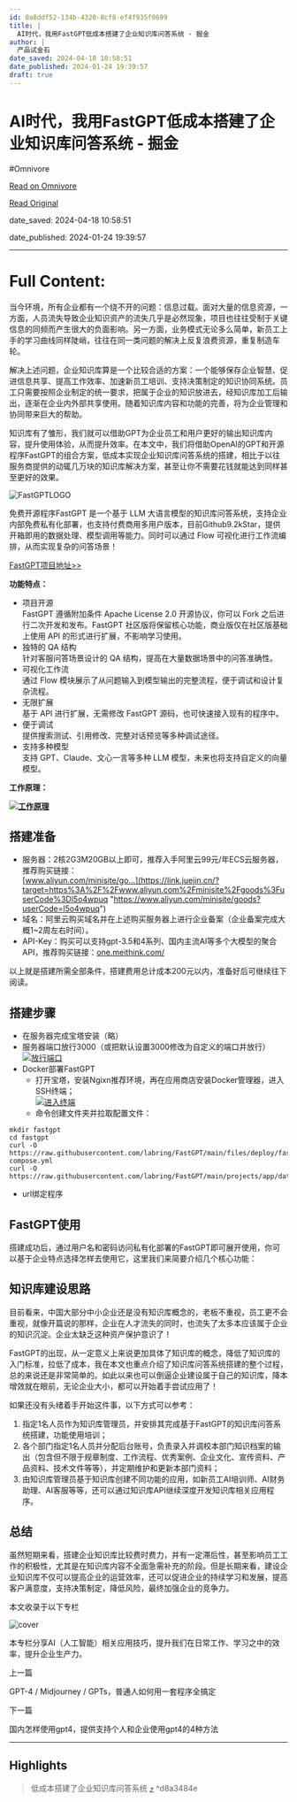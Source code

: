 ```yaml
---
id: 0a8ddf52-134b-4320-8cf8-ef4f935f0699
title: |
  AI时代，我用FastGPT低成本搭建了企业知识库问答系统 - 掘金
author: |
  产品试金石
date_saved: 2024-04-18 10:58:51
date_published: 2024-01-24 19:39:57
draft: true
---
```


# AI时代，我用FastGPT低成本搭建了企业知识库问答系统 - 掘金
#Omnivore

[Read on Omnivore](https://omnivore.app/me/ai-fast-gpt-18ef1b7afda)

[Read Original](https://juejin.cn/post/7327724945761239050)

date_saved: 2024-04-18 10:58:51

date_published: 2024-01-24 19:39:57

--- 

# Full Content: 

当今环境，所有企业都有一个绕不开的问题：信息过载。面对大量的信息资源，一方面，人员流失导致企业知识资产的流失几乎是必然现象，项目也往往受制于关键信息的同频而产生很大的负面影响。另一方面，业务模式无论多么简单，新员工上手的学习曲线同样陡峭，往往在同一类问题的解决上反复浪费资源，重复制造车轮。

解决上述问题，企业知识库算是一个比较合适的方案：一个能够保存企业智慧、促进信息共享、提高工作效率、加速新员工培训、支持决策制定的知识协同系统。员工只需要按照企业制定的统一要求，把属于企业的知识放进去，经知识库加工后输出，逐渐在企业内外部共享使用。随着知识库内容和功能的完善，将为企业管理和协同带来巨大的帮助。

知识库有了雏形，我们就可以借助GPT为企业员工和用户更好的输出知识库内容，提升使用体验，从而提升效率。在本文中，我们将借助OpenAI的GPT和开源程序FastGPT的组合方案，低成本实现企业知识库问答系统的搭建，相比于以往服务商提供的动辄几万块的知识库解决方案，甚至让你不需要花钱就能达到同样甚至更好的效果。

![FastGPTLOGO](https://proxy-prod.omnivore-image-cache.app/0x0,sa1-YWpPqH-LwVTFt3Q_o7ZANXSsE-Qk4GJVWY-aiyfw/https://p3-juejin.byteimg.com/tos-cn-i-k3u1fbpfcp/dd97f8192e5e4c2c8cd3b6dda44a5c39~tplv-k3u1fbpfcp-jj-mark:3024:0:0:0:q75.awebp#?w=93&h=127&s=2209&e=png&b=ffffff)

免费开源程序FastGPT 是一个基于 LLM 大语言模型的知识库问答系统，支持企业内部免费私有化部署，也支持付费商用多用户版本，目前Github9.2kStar，提供开箱即用的数据处理、模型调用等能力。同时可以通过 Flow 可视化进行工作流编排，从而实现复杂的问答场景！

[FastGPT项目地址>>](https://link.juejin.cn/?target=https%3A%2F%2Fgithub.com%2Flabring%2FFastGPT%2Ftree%2Fmain "https://github.com/labring/FastGPT/tree/main")

**功能特点：**

* 项目开源  
FastGPT 遵循附加条件 Apache License 2.0 开源协议，你可以 Fork 之后进行二次开发和发布。FastGPT 社区版将保留核心功能，商业版仅在社区版基础上使用 API 的形式进行扩展，不影响学习使用。
* 独特的 QA 结构  
针对客服问答场景设计的 QA 结构，提高在大量数据场景中的问答准确性。
* 可视化工作流  
通过 Flow 模块展示了从问题输入到模型输出的完整流程，便于调试和设计复杂流程。
* 无限扩展  
基于 API 进行扩展，无需修改 FastGPT 源码，也可快速接入现有的程序中。
* 便于调试  
提供搜索测试、引用修改、完整对话预览等多种调试途径。
* 支持多种模型  
支持 GPT、Claude、文心一言等多种 LLM 模型，未来也将支持自定义的向量模型。

**工作原理：**

**[![工作原理](https://proxy-prod.omnivore-image-cache.app/0x0,snLWncSHSQucVicnzZEhYxMhwdaiKhUfMNcvL83oHBeg/https://p3-juejin.byteimg.com/tos-cn-i-k3u1fbpfcp/2ed041f6f0e447ccb0d0e2776c6c3074~tplv-k3u1fbpfcp-jj-mark:3024:0:0:0:q75.awebp#?w=1756&h=733&s=39460&e=webp&b=fbfafa)](https://link.juejin.cn/?target=https%3A%2F%2Fwww.gptacg.com%2Fwp-content%2Fuploads%2F2024%2F01%2F%25E5%25B7%25A5%25E4%25BD%259C%25E5%258E%259F%25E7%2590%2586.webp "https://www.gptacg.com/wp-content/uploads/2024/01/%E5%B7%A5%E4%BD%9C%E5%8E%9F%E7%90%86.webp")**

## 搭建准备

* 服务器：2核2G3M20GB以上即可，推荐入手阿里云99元/年ECS云服务器，推荐购买链接：  
[www.aliyun.com/minisite/go…](https://link.juejin.cn/?target=https%3A%2F%2Fwww.aliyun.com%2Fminisite%2Fgoods%3FuserCode%3Dl5o4wpuq "https://www.aliyun.com/minisite/goods?userCode=l5o4wpuq")
* 域名：阿里云购买域名并在上述购买服务器上进行企业备案（企业备案完成大概1\~2周左右时间）。
* API-Key：购买可以支持gpt-3.5和4系列、国内主流AI等多个大模型的聚合API，推荐购买链接：[one.meithink.com/](https://link.juejin.cn/?target=https%3A%2F%2Fone.meithink.com%2F "https://one.meithink.com/")

以上就是搭建所需全部条件，搭建费用总计成本200元以内，准备好后可继续往下阅读。

## 搭建步骤

* 在服务器完成宝塔安装（略）
* 服务器端口放行3000（或把默认设置3000修改为自定义的端口并放行）  
[![放行端口](https://proxy-prod.omnivore-image-cache.app/0x0,srL4Ya7vp-46gwEKWc26VDhk8kjCT3_9WjAcW0XeSWWg/https://p3-juejin.byteimg.com/tos-cn-i-k3u1fbpfcp/2ff245067fb646689ed54c109b0f005e~tplv-k3u1fbpfcp-jj-mark:3024:0:0:0:q75.awebp#?w=925&h=794&s=35206&e=webp&b=fefefe)](https://link.juejin.cn/?target=https%3A%2F%2Fwww.gptacg.com%2Fwp-content%2Fuploads%2F2024%2F01%2F%25E6%2594%25BE%25E8%25A1%258C%25E7%25AB%25AF%25E5%258F%25A3.webp "https://www.gptacg.com/wp-content/uploads/2024/01/%E6%94%BE%E8%A1%8C%E7%AB%AF%E5%8F%A3.webp")
* Docker部署FastGPT  
   * 打开宝塔，安装Ngixn推荐环境，再在应用商店安装Docker管理器，进入SSH终端；  
   [![进入终端](https://proxy-prod.omnivore-image-cache.app/0x0,s9WvGqAud3p11ldvddTt3DfhJVYRqSkBZ9FPDmK5VYKA/https://p3-juejin.byteimg.com/tos-cn-i-k3u1fbpfcp/b03cd15848c34a9a8932ee0e7315e293~tplv-k3u1fbpfcp-jj-mark:3024:0:0:0:q75.awebp#?w=985&h=565&s=15776&e=webp&b=121212)](https://link.juejin.cn/?target=https%3A%2F%2Fwww.gptacg.com%2Fwp-content%2Fuploads%2F2024%2F01%2F%25E8%25BF%259B%25E5%2585%25A5%25E7%25BB%2588%25E7%25AB%25AF.webp "https://www.gptacg.com/wp-content/uploads/2024/01/%E8%BF%9B%E5%85%A5%E7%BB%88%E7%AB%AF.webp")  
   * 命令创建文件夹并拉取配置文件：

```crystal
mkdir fastgpt
cd fastgpt
curl -O https://raw.githubusercontent.com/labring/FastGPT/main/files/deploy/fastgpt/docker-compose.yml
curl -O https://raw.githubusercontent.com/labring/FastGPT/main/projects/app/data/config.json

```

* url绑定程序

## FastGPT使用

搭建成功后，通过用户名和密码访问私有化部署的FastGPT即可展开使用，你可以基于企业特点选择怎样去使用它，这里我们来简要介绍几个核心功能：

## 知识库建设思路

目前看来，中国大部分中小企业还是没有知识库概念的，老板不重视，员工更不会重视，就像开篇说的那样，企业在人才流失的同时，也流失了太多本应该属于企业的知识沉淀。企业太缺乏这种资产保护意识了！

FastGPT的出现，从一定意义上来说更加具体了知识库的概念，降低了知识库的入门标准，拉低了成本，我在本文也重点介绍了知识库问答系统搭建的整个过程，总的来说还是非常简单的。如此以来也可以倒逼企业建设属于自己的知识库，降本增效就在眼前，无论企业大小，都可以开始着手尝试应用了！

如果还没有头绪着手开始这件事，以下方式可以参考：

1. 指定1名人员作为知识库管理员，并安排其完成基于FastGPT的知识库问答系统搭建，功能使用培训；
2. 各个部门指定1名人员并分配后台账号，负责录入并调校本部门知识档案的输出（包含但不限于规章制度、工作流程、优秀案例、企业文化、宣传资料、产品资料、技术文件等等），并定期维护和更新本部门资料；
3. 由知识库管理员基于知识库创建不同功能的应用，如新员工AI培训师、AI财务助理、AI客服等等，还可以通过知识库API继续深度开发知识库相关应用程序。

## 总结

虽然短期来看，搭建企业知识库比较费时费力，并有一定滞后性，甚至影响员工工作的积极性，尤其是在知识库内容不全面急需补充的阶段。但是长期来看，建设企业知识库不仅可以提高企业的运营效率，还可以促进企业的持续学习和发展，提高客户满意度，支持决策制定，降低风险，最终加强企业的竞争力。

本文收录于以下专栏

![cover](https://proxy-prod.omnivore-image-cache.app/0x0,steXRDN9vEsfXXkMPgIaP1wRhAFjyLrIy81kI_5TcMHA/https://p1-juejin.byteimg.com/tos-cn-i-k3u1fbpfcp/95414745836549ce9143753e2a30facd~tplv-k3u1fbpfcp-jj:160:120:0:0:q75.avis)

 本专栏分享AI（人工智能）相关应用技巧，提升我们在日常工作、学习之中的效率，提升企业生产力。

上一篇

 GPT-4 / Midjourney / GPTs，普通人如何用一套程序全搞定

下一篇

 国内怎样使用gpt4，提供支持个人和企业使用gpt4的4种方法

---

## Highlights

> 低成本搭建了企业知识库问答系统 [⤴️](https://omnivore.app/me/ai-fast-gpt-18ef1b7afda#d8a3484e-3082-4694-9288-2e46fde8d2c7)  ^d8a3484e

